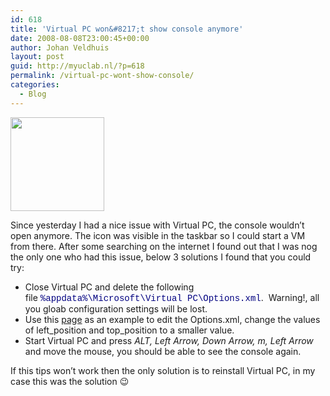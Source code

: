 ```yaml
---
id: 618
title: 'Virtual PC won&#8217;t show console anymore'
date: 2008-08-08T23:00:45+00:00
author: Johan Veldhuis
layout: post
guid: http://myuclab.nl/?p=618
permalink: /virtual-pc-wont-show-console/
categories:
  - Blog
---
```

[<img class="alignnone size-thumbnail wp-image-617" title="Virtual -C" src="https://i0.wp.com/myuclab.nl/wp-content/uploads/2008/08/virtual-pc-150x150.jpg?resize=150%2C150" alt="" width="150" height="150" srcset="https://i2.wp.com/myuclab.nl/wp-content/uploads/2008/08/virtual-pc.jpg?resize=150%2C150&ssl=1 150w, https://i2.wp.com/myuclab.nl/wp-content/uploads//customers/myuclab.nl/myuclab.nl/httpd.www/wp-content/uploads/2008/08/virtual-pc.jpg?zoom=2&resize=150%2C150&ssl=1 300w" sizes="(max-width: 150px) 100vw, 150px" data-recalc-dims="1" />](https://i2.wp.com/myuclab.nl/wp-content/uploads/2008/08/virtual-pc.jpg)

Since yesterday I had a nice issue with Virtual PC, the console wouldn&#8217;t open anymore. The icon was visible in the taskbar so I could start a VM from there. After some searching on the internet I found out that I was nog the only one who had this issue, below 3 solutions I found that you could try:

  * Close Virtual PC and delete the following file <span style="color: #000080; font-family: Courier New;">%appdata%\Microsoft\Virtual PC\Options.xml</span>.  Warning!, all you gloab configuration settings will be lost.
  * Use this <a href="http://blogs.msdn.com/virtual_pc_guy/archive/2006/05/16/599615.aspx" target="_blank">page</a> as an example to edit the Options.xml, change the values of left\_position and top\_position to a smaller value.
  * Start Virtual PC and press _ALT, Left Arrow, Down Arrow, m, Left Arrow_ and move the mouse, you should be able to see the console again.

If this tips won&#8217;t work then the only solution is to reinstall Virtual PC, in my case this was the solution 😉